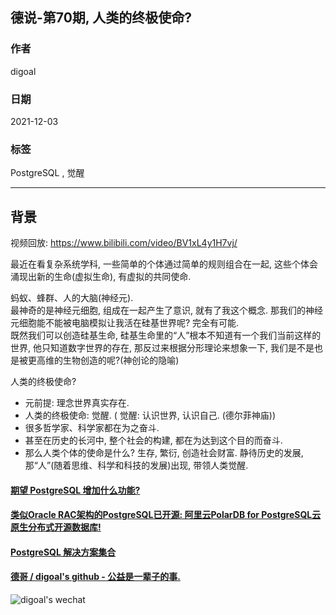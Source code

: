 ## 德说-第70期, 人类的终极使命?  
                    
### 作者                    
digoal                    
                    
### 日期                    
2021-12-03                  
                    
### 标签                 
PostgreSQL , 觉醒               
                  
----                  
                  
## 背景                  
视频回放: https://www.bilibili.com/video/BV1xL4y1H7vj/   
  
最近在看复杂系统学科, 一些简单的个体通过简单的规则组合在一起, 这些个体会涌现出新的生命(虚拟生命), 有虚拟的共同使命.   
  
蚂蚁、蜂群、人的大脑(神经元).   
最神奇的是神经元细胞, 组成在一起产生了意识, 就有了我这个概念. 那我们的神经元细胞能不能被电脑模拟让我活在硅基世界呢? 完全有可能.   
既然我们可以创造硅基生命, 硅基生命里的“人”根本不知道有一个我们当前这样的世界, 他只知道数字世界的存在, 那反过来根据分形理论来想象一下, 我们是不是也是被更高维的生物创造的呢?(神创论的隐喻)      
  
人类的终极使命?    
- 元前提: 理念世界真实存在.    
- 人类的终极使命: 觉醒.  ( 觉醒: 认识世界, 认识自己. (德尔菲神庙))    
- 很多哲学家、科学家都在为之奋斗.     
- 甚至在历史的长河中, 整个社会的构建, 都在为达到这个目的而奋斗.     
- 那么人类个体的使命是什么? 生存, 繁衍, 创造社会财富. 静待历史的发展, 那“人”(随着思维、科学和科技的发展)出现, 带领人类觉醒.     
  
    
  
#### [期望 PostgreSQL 增加什么功能?](https://github.com/digoal/blog/issues/76 "269ac3d1c492e938c0191101c7238216")
  
  
#### [类似Oracle RAC架构的PostgreSQL已开源: 阿里云PolarDB for PostgreSQL云原生分布式开源数据库!](https://github.com/ApsaraDB/PolarDB-for-PostgreSQL "57258f76c37864c6e6d23383d05714ea")
  
  
#### [PostgreSQL 解决方案集合](https://yq.aliyun.com/topic/118 "40cff096e9ed7122c512b35d8561d9c8")
  
  
#### [德哥 / digoal's github - 公益是一辈子的事.](https://github.com/digoal/blog/blob/master/README.md "22709685feb7cab07d30f30387f0a9ae")
  
  
![digoal's wechat](../pic/digoal_weixin.jpg "f7ad92eeba24523fd47a6e1a0e691b59")
  
